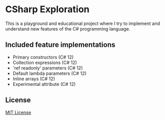 # CSharp Exploration

This is a playground and educational project where I try to implement and understand new features of the C# programming
language.

## Included feature implementations

- Primary constructors (C# 12)
- Collection expressions (C# 12)
- 'ref readonly' parameters (C# 12)
- Default lambda parameters (C# 12)
- Inline arrays (C# 12)
- Experimental attribute (C# 12)

## License

[MIT License](https://github.com/iozsaygi/csharp-exploration/blob/main/LICENSE)